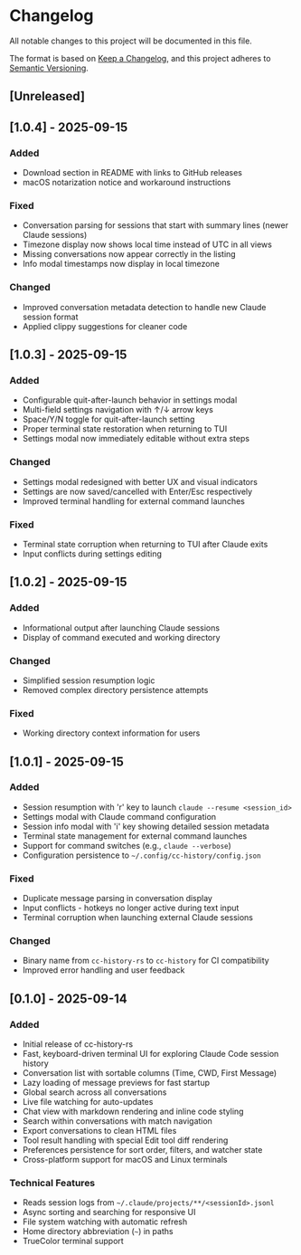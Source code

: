 # Changelog

All notable changes to this project will be documented in this file.

The format is based on [Keep a Changelog](https://keepachangelog.com/en/1.0.0/),
and this project adheres to [Semantic Versioning](https://semver.org/spec/v2.0.0.html).

## [Unreleased]

## [1.0.4] - 2025-09-15

### Added
- Download section in README with links to GitHub releases
- macOS notarization notice and workaround instructions

### Fixed
- Conversation parsing for sessions that start with summary lines (newer Claude sessions)
- Timezone display now shows local time instead of UTC in all views
- Missing conversations now appear correctly in the listing
- Info modal timestamps now display in local timezone

### Changed
- Improved conversation metadata detection to handle new Claude session format
- Applied clippy suggestions for cleaner code

## [1.0.3] - 2025-09-15

### Added
- Configurable quit-after-launch behavior in settings modal
- Multi-field settings navigation with ↑/↓ arrow keys
- Space/Y/N toggle for quit-after-launch setting
- Proper terminal state restoration when returning to TUI
- Settings modal now immediately editable without extra steps

### Changed
- Settings modal redesigned with better UX and visual indicators
- Settings are now saved/cancelled with Enter/Esc respectively
- Improved terminal handling for external command launches

### Fixed
- Terminal state corruption when returning to TUI after Claude exits
- Input conflicts during settings editing

## [1.0.2] - 2025-09-15

### Added
- Informational output after launching Claude sessions
- Display of command executed and working directory

### Changed
- Simplified session resumption logic
- Removed complex directory persistence attempts

### Fixed
- Working directory context information for users

## [1.0.1] - 2025-09-15

### Added
- Session resumption with 'r' key to launch `claude --resume <session_id>`
- Settings modal with Claude command configuration
- Session info modal with 'i' key showing detailed session metadata
- Terminal state management for external command launches
- Support for command switches (e.g., `claude --verbose`)
- Configuration persistence to `~/.config/cc-history/config.json`

### Fixed
- Duplicate message parsing in conversation display
- Input conflicts - hotkeys no longer active during text input
- Terminal corruption when launching external Claude sessions

### Changed
- Binary name from `cc-history-rs` to `cc-history` for CI compatibility
- Improved error handling and user feedback

## [0.1.0] - 2025-09-14

### Added
- Initial release of cc-history-rs
- Fast, keyboard-driven terminal UI for exploring Claude Code session history
- Conversation list with sortable columns (Time, CWD, First Message)
- Lazy loading of message previews for fast startup
- Global search across all conversations
- Live file watching for auto-updates
- Chat view with markdown rendering and inline code styling
- Search within conversations with match navigation
- Export conversations to clean HTML files
- Tool result handling with special Edit tool diff rendering
- Preferences persistence for sort order, filters, and watcher state
- Cross-platform support for macOS and Linux terminals

### Technical Features
- Reads session logs from `~/.claude/projects/**/<sessionId>.jsonl`
- Async sorting and searching for responsive UI
- File system watching with automatic refresh
- Home directory abbreviation (`~`) in paths
- TrueColor terminal support